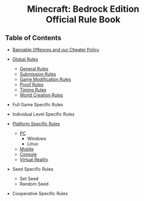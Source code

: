 <h1 align="center">
Minecraft: Bedrock Edition
<br>
Official Rule Book
</h1>

## Table of Contents

* [Bannable Offences and our Cheater Policy](cheater_policy/README.md)
* [Global Rules](global_rules/README.md)
	- [General Rules](global_rules/README.md#general-rules)
	- [Submission Rules](global_rules/README.md#submission-rules)
	- [Game Modification Rules](global_rules/README.md#game-modification-rules)
	- [Proof Rules](global_rules/README.md#proof-rules)
	- [Timing Rules](global_rules/README.md#timing-rules)
	- [World Creation Rules](global_rules/README.md#world-creation-rules)
  
* Full Game Specific Rules

* Individual Level Specific Rules

* [Platform Specific Rules](platform_rules/README.md)
	- [PC](platform_rules/README.md#pc)
		+ Windows
		+ Linux
	- [Mobile](platform_rules/README.md#mobile)
	- [Console](platform_rules/README.md#console)
	- [Virtual Reality](platform_rules/README.md#virtual-reality)
	
* Seed Specific Rules
	- Set Seed
	- Random Seed
	
* Cooperative Specific Rules